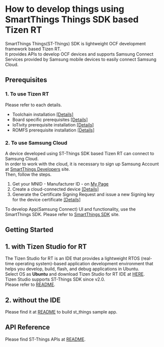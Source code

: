 # How to develop things using SmartThings Things SDK based Tizen RT

SmartThings Things(ST-Things) SDK is lightweight OCF development framework based Tizen RT.  
It provides APIs to develop OCF devices and supports Samsung Connect Services provided by Samsung mobile devices to easily connect Samsung Cloud.

## Prerequisites
### 1. To use Tizen RT
Please refer to each details.  

- Toolchain installation [[Details]](../README.md#getting-the-toolchain)  
- Board specific prerequisites [[Details]](../README.md#supported-board--emulator)  
- IoTivity prerequisite installation [[Details]](../external/iotivity/README.md#prerequisites)  
- ROMFS prerequisite installation [[Details]](../tools/fs/README_ROMFS.md#pre-condition)  


### 2. To use Samsung Cloud
A device developed using ST-Things SDK based Tizen RT can connect to Samsung Cloud.  
In order to work with the cloud, it is necessary to sign up Samsung Account at [SmartThings Developers](https://smartthings.developer.samsung.com/) site.  
Then, follow the steps.  
1. Get your MNID - Manufacturer ID - on [My Page](https://smartthings.developer.samsung.com/partner/dashboard)  
2. Create a cloud-connected device [[Details]](https://smartthings.developer.samsung.com/develop/workspace/ide/create-a-cloud-connected-device.html)  
3. Generate the Certificate Signing Request and issue a new Signing key for the device certificate [[Details]](https://smartthings.developer.samsung.com/develop/workspace/ide/about-common-tools.html)  

To develop App(Samsung Connect) UI and functionality, use the SmartThings SDK. Please refer to [SmartThings SDK](https://smartthings.developer.samsung.com/develop/workspace/sdk/overview.html) site.

## Getting Started
## 1. with Tizen Studio for RT
The Tizen Studio for RT is an IDE that provides a lightweight RTOS (real-time operating system)-based application development environment that helps you develop, build, flash, and debug applications in Ubuntu.  
Select OS as **Ubuntu** and download Tizen Studio for RT IDE at [HERE](https://developer.tizen.org/development/tizen-studio/download).  
Tizen Studio supports ST-Things SDK since v2.0.  
Please refer to [README](HowToDevelopThingsWithTizenStudioForRT.md).

## 2. without the IDE
Please find it at [README](../apps/examples/st_things/README.md) to build st_things sample app.  

## API Reference
Please find ST-Things APIs at [README](API_Reference/README.md).  
